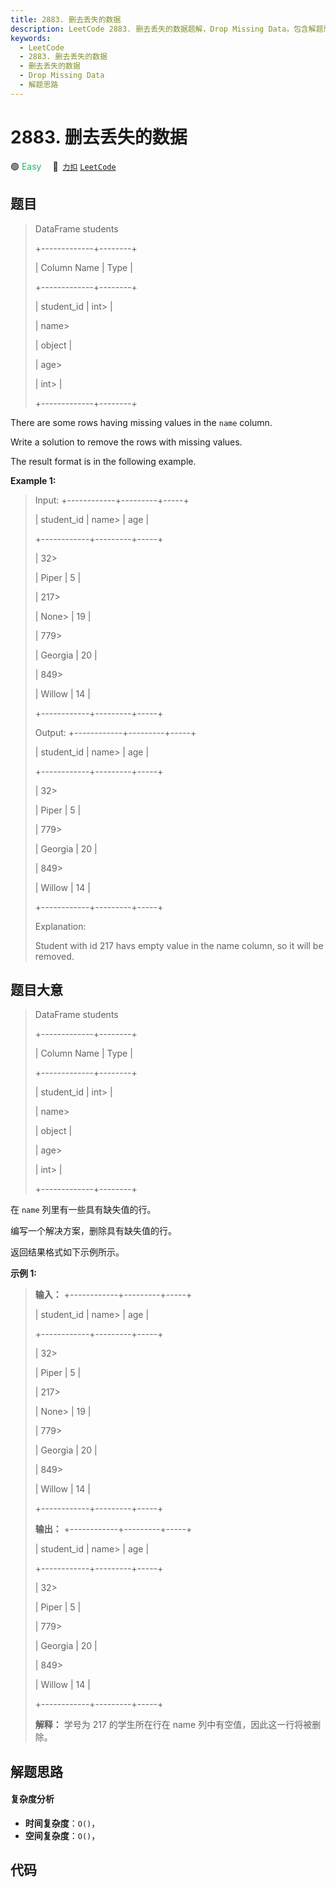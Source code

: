 ```yaml
---
title: 2883. 删去丢失的数据
description: LeetCode 2883. 删去丢失的数据题解，Drop Missing Data，包含解题思路、复杂度分析以及完整的 JavaScript 代码实现。
keywords:
  - LeetCode
  - 2883. 删去丢失的数据
  - 删去丢失的数据
  - Drop Missing Data
  - 解题思路
---
```


# 2883. 删去丢失的数据

🟢 <font color=#15bd66>Easy</font>&emsp; 🔗&ensp;[`力扣`](https://leetcode.cn/problems/drop-missing-data) [`LeetCode`](https://leetcode.com/problems/drop-missing-data)

## 题目


> 
> DataFrame students
> 
> +-------------+--------+
> 
> | Column Name | Type   |
> 
> +-------------+--------+
> 
> | student_id  | int> 
> |
> 
> | name> 
> > 
> | object |
> 
> | age> 
> > 
>  | int> 
> |
> 
> +-------------+--------+
> 
> 

There are some rows having missing values in the `name` column.

Write a solution to remove the rows with missing values.

The result format is in the following example.



**Example 1:**

> Input: +------------+---------+-----+
> 
> | student_id | name> 
> | age |
> 
> +------------+---------+-----+
> 
> | 32> 
> > 
>  | Piper   | 5   |
> 
> | 217> 
> > 
> | None> 
> | 19  |
> 
> | 779> 
> > 
> | Georgia | 20  |
> 
> | 849> 
> > 
> | Willow  | 14  |
> 
> +------------+---------+-----+
> 
> Output: +------------+---------+-----+
> 
> | student_id | name> 
> | age |
> 
> +------------+---------+-----+
> 
> | 32> 
> > 
>  | Piper   | 5   |
> 
> | 779> 
> > 
> | Georgia | 20  | 
> 
> | 849> 
> > 
> | Willow  | 14  | 
> 
> +------------+---------+-----+
> 
> Explanation: 
> 
> Student with id 217 havs empty value in the name column, so it will be removed.


## 题目大意


> 
> DataFrame students
> 
> +-------------+--------+
> 
> | Column Name | Type   |
> 
> +-------------+--------+
> 
> | student_id  | int> 
> |
> 
> | name> 
> > 
> | object |
> 
> | age> 
> > 
>  | int> 
> |
> 
> +-------------+--------+
> 
> 

在 `name` 列里有一些具有缺失值的行。

编写一个解决方案，删除具有缺失值的行。

返回结果格式如下示例所示。



**示例 1:**

> 
> 
> 
> 
> 
> **输入：** +------------+---------+-----+
> 
> | student_id | name> 
> | age |
> 
> +------------+---------+-----+
> 
> | 32> 
> > 
>  | Piper   | 5   |
> 
> | 217> 
> > 
> | None> 
> | 19  |
> 
> | 779> 
> > 
> | Georgia | 20  |
> 
> | 849> 
> > 
> | Willow  | 14  |
> 
> +------------+---------+-----+
> 
> **输出：** +------------+---------+-----+
> 
> | student_id | name> 
> | age |
> 
> +------------+---------+-----+
> 
> | 32> 
> > 
>  | Piper   | 5   |
> 
> | 779> 
> > 
> | Georgia | 20  | 
> 
> | 849> 
> > 
> | Willow  | 14  | 
> 
> +------------+---------+-----+
> 
> **解释：** 学号为 217 的学生所在行在 name 列中有空值，因此这一行将被删除。


## 解题思路

#### 复杂度分析

- **时间复杂度**：`O()`，
- **空间复杂度**：`O()`，

## 代码

```javascript

```
